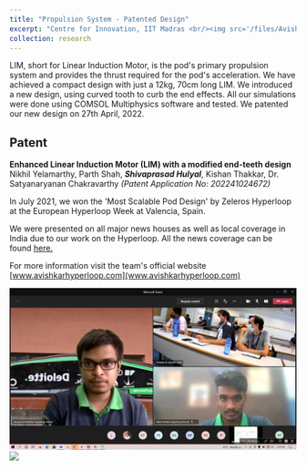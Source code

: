 ```yaml
---
title: "Propulsion System - Patented Design"
excerpt: "Centre for Innovation, IIT Madras <br/><img src='/files/Avishkar/LIM.png'  width='50%' alt='HyperloopPic'>"
collection: research
---
```

LIM, short for Linear Induction Motor, is the pod's primary propulsion system and provides the thrust required for the pod's acceleration. We have achieved a compact design with just a 12kg, 70cm long LIM. We introduced a new design, using curved tooth to curb the end effects.  All our simulations were done using COMSOL Multiphysics software and tested.
We patented our new design on 27th April, 2022.
## Patent 
**Enhanced Linear Induction Motor (LIM) with a modified end-teeth design**  
Nikhil Yelamarthy, Parth Shah, ***Shivaprasad Hulyal***, Kishan Thakkar, Dr. Satyanaryanan Chakravarthy
*(Patent Application No: 202241024672)*  

In July 2021, we won the 'Most Scalable Pod Design' by Zeleros Hyperloop at the European Hyperloop Week at Valencia, Spain.  

We were presented on all major news houses as well as local coverage in India due to our work on the Hyperloop. All the news coverage can be found [here.](../files/Avishkar/avishkar_news.pdf)  

For more information visit the team's official website [www.avishkarhyperloop.com](www.avishkarhyperloop.com)

  
<img src='\files\Avishkar\Shiva-Online-EHW.jpeg'>
<img src='\files\Avishkar\Team-with-Pod.jpg'>